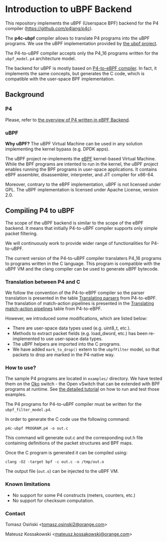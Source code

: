 # Introduction to uBPF Backend

This repository implements the uBPF (Userspace BPF) backend for the P4 compiler (https://github.com/p4lang/p4c).

The **p4c-ubpf** compiler allows to translate P4 programs into the uBPF programs. We use the uBPF implementation provided by [the ubpf project](https://github.com/iovisor/ubpf). 

The P4-to-uBPF compiler accepts only the P4_16 programs written for the `ubpf_model.p4` architecture model.

The backend for uBPF is mostly based on [P4-to-eBPF compiler](../ebpf/README.md). In fact, it implements the same concepts, but
generates the C code, which is compatible with the user-space BPF implementation. 

## Background

### P4

Please, refer to [the overview of P4 written in eBPF Backend](../ebpf#p4).

### uBPF

**Why uBPF?** The uBPF Virtual Machine can be used in any solution implementing the kernel bypass (e.g. DPDK apps).

The uBPF project re-implements the [eBPF](../ebpf#ebpf) kernel-based Virtual Machine. While the BPF programs are 
intented to run in the kernel, the uBPF project enables running the BPF programs in user-space applications. It contains 
eBPF assembler, disassembler, interpreter, and JIT compiler for x86-64.

Moreover, contrary to the eBPF implementation, uBPF is not licensed under GPL. The uBPF implementation is licensed under
Apache License, version 2.0. 

## Compiling P4 to uBPF

The scope of the uBPF backend is similar to the scope of the eBPF backend. It means that initially P4-to-uBPF compiler
supports only simple packet filtering. 

We will continuously work to provide wider range of functionalities for P4-to-uBPF.

The current version of the P4-to-uBPF compiler translaters P4_16 programs to programs written in the C language. This
program is compatible with the uBPF VM and the clang compiler can be used to generate uBPF bytecode.

### Translation between P4 and C

We follow the convention of the P4-to-eBPF compiler so the parser translation is presented in the table 
[Translating parsers](../ebpf#translating-parsers) from P4-to-eBPF. The translation of match-action pipelines is presented
in the [Translating match-action pipelines](../ebpf#translating-match-action-pipelines) table from P4-to-eBPF.

However, we introduced some modifications, which are listed below:

* There are user-space data types used (e.g. uint8_t, etc.). 
* Methods to extract packet fields (e.g. load_dword, etc.) has been re-implemented to use user-space data types.
* The uBPF helpers are imported into the C programs.
* We have added `mark_to_drop()` extern to the `ubpfFilter` model, so that packets to drop are marked in the P4-native way.

### How to use?

The sample P4 programs are located in `examples/` directory. We have tested them on the [Oko](https://github.com/Orange-OpenSource/oko) switch - 
the Open vSwitch that can be extended with BPF programs at runtime. See [the detailed tutorial](./docs/EXAMPLES.md) on how to run and test those examples.

The P4 programs for P4-to-uBPF compiler must be written for the `ubpf_filter_model.p4`.

In order to generate the C code use the following command:

`p4c-ubpf PROGRAM.p4 -o out.c`

This command will generate out.c and the corresponding out.h file containing definitions of the packet structures and BPF maps.

Once the C program is generated it can be compiled using:

`clang -O2 -target bpf -c out.c -o /tmp/out.o`

The output file (`out.o`) can be injected to the uBPF VM. 

### Known limitations

* No support for some P4 constructs (meters, counters, etc.)
* No support for checksum computation.

### Contact

Tomasz Osiński &lt;tomasz.osinski2@orange.com&gt;

Mateusz Kossakowski &lt;mateusz.kossakowski@orange.com&gt;





